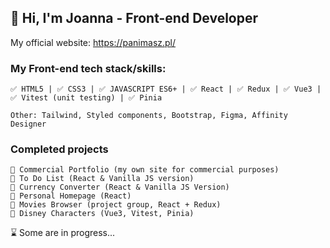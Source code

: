 ## 👋  Hi, I'm Joanna - Front-end Developer 
My official website:
https://panimasz.pl/

### My Front-end tech stack/skills:
```
✅ HTML5 | ✅ CSS3 | ✅ JAVASCRIPT ES6+ | ✅ React | ✅ Redux | ✅ Vue3 | ✅ Vitest (unit testing) | ✅ Pinia
```
```
Other: Tailwind, Styled components, Bootstrap, Figma, Affinity Designer
```

### Completed projects
```
📁 Commercial Portfolio (my own site for commercial purposes)
📁 To Do List (React & Vanilla JS version)
📁 Currency Converter (React & Vanilla JS Version)
📁 Personal Homepage (React)
📁 Movies Browser (project group, React + Redux)
📁 Disney Characters (Vue3, Vitest, Pinia)
```
⌛ Some are in progress...
